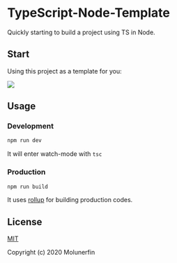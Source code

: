 # TypeScript-Node-Template

Quickly starting to build a project using TS in Node.

## Start

Using this project as a template for you:

![](https://cdn.jsdelivr.net/gh/Molunerfinn/test/picgo/ts-node-template.png)

## Usage

### Development

```bash
npm run dev
```

It will enter watch-mode with `tsc`

### Production

```bash
npm run build
```

It uses [rollup](https://github.com/rollup/rollup) for building production codes.

## License

[MIT](http://opensource.org/licenses/MIT)

Copyright (c) 2020 Molunerfin